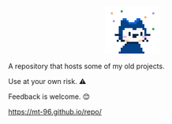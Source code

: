 <div class="well">
		<center><img src="CydiaIcon.png" alt=""></center>
  

A repository that hosts some of my old projects.

Use at your own risk. ⚠️

Feedback is welcome. 😊

https://mt-96.github.io/repo/

